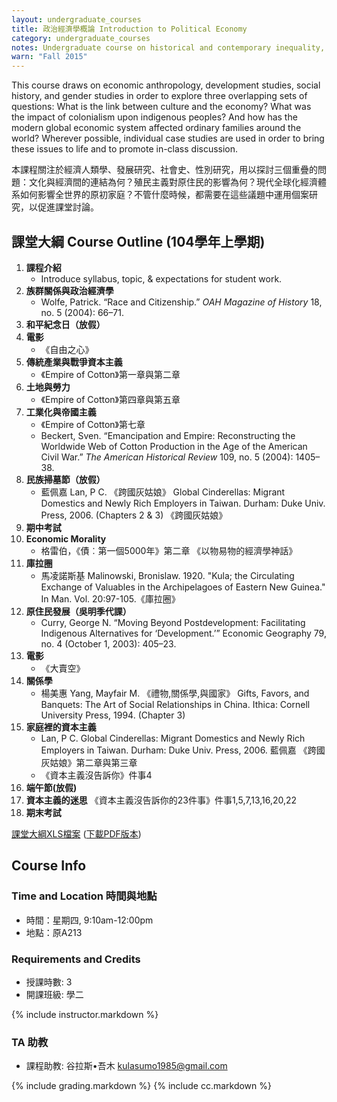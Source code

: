 ```yaml
---
layout: undergraduate_courses
title: 政治經濟學概論 Introduction to Political Economy
category: undergraduate_courses
notes: Undergraduate course on historical and contemporary inequality, focusing on the colonial encounter as well as issues pertaining to class, race, and gender.
warn: "Fall 2015"
---
```


This course draws on economic anthropology, development studies, social history, and gender studies in order to explore three overlapping sets of questions: What is the link between culture and the economy? What was the impact of colonialism upon indigenous peoples? And how has the modern global economic system affected ordinary families around the world? Wherever possible, individual case studies are used in order to bring these issues to life and to promote in-class discussion.

本課程關注於經濟人類學、發展研究、社會史、性別研究，用以探討三個重疊的問題：文化與經濟間的連結為何？殖民主義對原住民的影響為何？現代全球化經濟體系如何影響全世界的原初家庭？不管什麼時候，都需要在這些議題中運用個案研究，以促進課堂討論。

## 課堂大綱 Course Outline (104學年上學期)

1. **課程介紹**    
    * Introduce syllabus, topic, & expectations for student work.
2. **族群關係與政治經濟學**
    * Wolfe, Patrick. “Race and Citizenship.” *OAH Magazine of History* 18, no. 5 (2004): 66–71.
3. **和平紀念日（放假）**
4. **電影**
    * 《自由之心》
5. **傳統產業與戰爭資本主義**
    * 《Empire of Cotton》第一章與第二章
6. **土地與勞力**
    * 《Empire of Cotton》第四章與第五章
7. **工業化與帝國主義**
    * 《Empire of Cotton》第七章
    * Beckert, Sven. “Emancipation and Empire: Reconstructing the Worldwide Web of Cotton Production in the Age of the American Civil War.” *The American Historical Review* 109, no. 5 (2004): 1405–38.
8. **民族掃墓節（放假）**
    * 藍佩嘉 Lan, P C. 《跨國灰姑娘》 Global Cinderellas: Migrant Domestics and Newly Rich Employers in Taiwan. Durham: Duke Univ. Press, 2006. (Chapters 2 & 3)    《跨國灰姑娘》
9. **期中考試**
10. **Economic Morality**
    * 格雷伯，《債︰第一個5000年》第二章 《以物易物的經濟學神話》
11. **庫拉圈**
    * 馬凌諾斯基 Malinowski, Bronislaw. 1920. "Kula; the Circulating Exchange of Valuables in the Archipelagoes of Eastern New Guinea." In Man. Vol. 20:97-105.《庫拉圈》
12. **原住民發展（吳明季代課）**
    * Curry, George N. “Moving Beyond Postdevelopment: Facilitating Indigenous Alternatives for ‘Development.’” Economic Geography 79, no. 4 (October 1, 2003): 405–23.
13. **電影**
    * 《大賣空》
14. **關係學**
    * 楊美惠 Yang, Mayfair M. 《禮物,關係學,與國家》 Gifts, Favors, and Banquets: The Art of Social Relationships in China. Ithica: Cornell University Press, 1994. (Chapter 3)
15. **家庭裡的資本主義**
    * Lan, P C. Global Cinderellas: Migrant Domestics and Newly Rich Employers in Taiwan. Durham: Duke Univ. Press, 2006. 藍佩嘉 《跨國灰姑娘》第二章與第三章
    * 《資本主義沒告訴你》件事4
16. **端午節(放假)**	
17. **資本主義的迷思**
    《資本主義沒告訴你的23件事》件事1,5,7,13,16,20,22
18. **期末考試**


[課堂大綱XLS檔案](https://docs.google.com/spreadsheets/d/1uhmHrMfOyv9KZd0SPce6YuL5wlhGIpzgvaE_TkS3DvU/pubhtml?gid=0&single=true) ([下載PDF版本](https://docs.google.com/spreadsheets/d/1uhmHrMfOyv9KZd0SPce6YuL5wlhGIpzgvaE_TkS3DvU/pub?gid=0&single=true&output=pdf))


## Course Info

### Time and Location 時間與地點
* 時間：星期四, 9:10am-12:00pm
* 地點：原A213

### Requirements and Credits
* 授課時數: 3
* 開課班級: 學二

{% include instructor.markdown %}

### TA 助教
* 課程助教: 谷拉斯•吾木 kulasumo1985@gmail.com

{% include grading.markdown %}
{% include cc.markdown %}